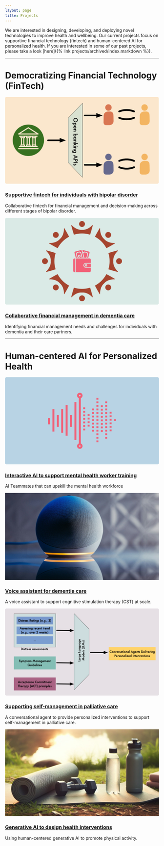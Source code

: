 ```yaml
---
layout: page
title: Projects
---
```


We are interested in designing, developing, and deploying novel
technologies to improve health and wellbeing. Our current projects
focus on supportive financial technology (fintech) and human-centered AI for personalized health.
If you are interested in some of our past projects, please take a look [here]({% link projects/archived/index.markdown %}).

<div class="row">
    <div class="col-md-12 text-center">
        <hr>
        <h1>Democratizing Financial Technology (FinTech)</h1>
    </div>
</div>

<div class="row">
    <div class="col-lg-6">
        <a href="bd-finhealth.html"><img src="/files/images/projects/bd-finhealth.png" ></a>
        <h3><a href="bd-finhealth.html">Supportive fintech for individuals with bipolar disorder</a></h3>
        <p>Collaborative fintech for financial management and decision-making across different stages of bipolar disorder.</p>
    </div>
    <div class="col-lg-6">
        <a href="dementia-fintech.html"><img src="/files/images/projects/dementia-fintech.png" ></a>
        <h3><a href="dementia-fintech.html">Collaborative financial management in dementia care</a></h3>
        <p>Identifying financial management needs and challenges for individuals with dementia and their care partners.</p>
    </div>
</div>

<div class="row">
    <div class="col-md-12 text-center">
        <hr>
        <h1>Human-centered AI for Personalized Health</h1>
    </div>
</div>




<div class="row">
    <div class="col-lg-6">
        <a href="teammait.html"><img src="/files/images/projects/teammait.png" ></a>
        <h3><a href="teammait.html">Interactive AI to support mental health worker training</a></h3>
        <p>AI Teammates that can upskill the mental health workforce</p>
    </div>
    <div class="col-lg-6">
        <a href="dementia-va.html"><img src="/files/images/projects/dementia-va.jpg" ></a>
        <h3><a href="dementia-va.html">Voice assistant for dementia care</a></h3>
        <p>A voice assistant to support cognitive stimulation therapy (CST) at scale.</p>
    </div>
 <div class="row">
    <div class="col-lg-6">
        <a href="palliative-care.html"><img src="/files/images/projects/palliative-care.png" ></a>
        <h3><a href="palliative-care.html">Supporting self-management in palliative care</a></h3>
        <p>A conversational agent to provide personalized interventions to support self-management in palliative care.</p>
    </div>
    <div class="col-lg-6">
        <a href="genai-health-intervention.html"><img src="/files/images/projects/genai-health-intervention.jpg" ></a>
        <h3><a href="genai-health-intervention.html">Generative AI to design health interventions</a></h3>
        <p>Using human-centered generative AI to promote physical activity.</p>
    </div>
</div>
